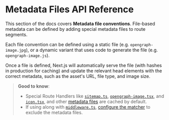 # Metadata Files API Reference

This section of the docs covers **Metadata file conventions**. File-based metadata can be defined by adding special metadata files to route segments.

Each file convention can be defined using a static file (e.g. `opengraph-image.jpg`), or a dynamic variant that uses code to generate the file (e.g. `opengraph-image.js`).

Once a file is defined, Next.js will automatically serve the file (with hashes in production for caching) and update the relevant head elements with the correct metadata, such as the asset's URL, file type, and image size.

> **Good to know**:
>
> * Special Route Handlers like [`sitemap.ts`](/docs/app/api-reference/file-conventions/metadata/sitemap.md), [`opengraph-image.tsx`](/docs/app/api-reference/file-conventions/metadata/opengraph-image.md), and [`icon.tsx`](/docs/app/api-reference/file-conventions/metadata/app-icons.md), and other [metadata files](/docs/app/api-reference/file-conventions/metadata.md) are cached by default.
> * If using along with [`middleware.ts`](/docs/app/api-reference/file-conventions/middleware.md), [configure the matcher](/docs/app/api-reference/file-conventions/middleware.md#matcher) to exclude the metadata files.

